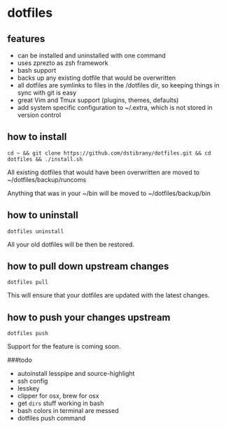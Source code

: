 dotfiles
========

features
--------
- can be installed and uninstalled with one command
- uses zprezto as zsh framework
- bash support
- backs up any existing dotfile that would be overwritten
- all dotfiles are symlinks to files in the /dotfiles dir, so keeping things in sync with git is easy
- great Vim and Tmux support (plugins, themes, defaults)
- add system specific configuration to ~/.extra, which is not stored in version control

how to install
--------------
    cd ~ && git clone https://github.com/dstibrany/dotfiles.git && cd dotfiles && ./install.sh

All existing dotfiles that would have been overwritten are moved to ~/dotfiles/backup/runcoms

Anything that was in your ~/bin will be moved to ~/dotfiles/backup/bin

how to uninstall
----------------
    dotfiles uninstall

All your old dotfiles will be then be restored.

how to pull down upstream changes
---------------------------------
    dotfiles pull

This will ensure that your dotfiles are updated with the latest changes.

how to push your changes upstream
---------------------------------
    dotfiles push

Support for the feature is coming soon.

###todo

- autoinstall lesspipe and source-highlight
- ssh config
- lesskey
- clipper for osx, brew for osx
- get `dirs` stuff working in bash
- bash colors in terminal are messed
- dotfiles push command